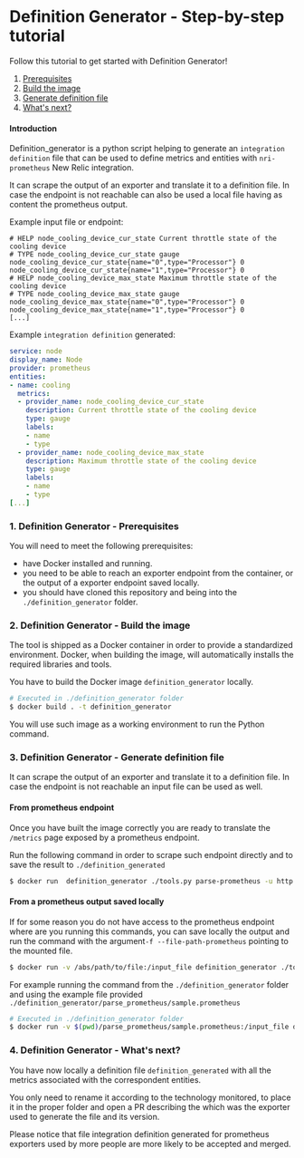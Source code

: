 # Definition Generator - Step-by-step tutorial

Follow this tutorial to get started with Definition Generator!

1. [Prerequisites](#Prerequisites)
2. [Build the image](#BuildTheImage)
3. [Generate definition file](#GenerateDefinitionFile)
5. [What's next?](#Whatsnext)

#### Introduction
Definition_generator is a python script helping to generate an `integration definition` file 
 that can be used to define metrics and entities with `nri-prometheus` New Relic integration.
 
It can scrape the output of an exporter and translate it to a definition file. In case the endpoint is not reachable 
can also be used a local file having as content the prometheus output.

Example input file or endpoint:
```
# HELP node_cooling_device_cur_state Current throttle state of the cooling device
# TYPE node_cooling_device_cur_state gauge
node_cooling_device_cur_state{name="0",type="Processor"} 0
node_cooling_device_cur_state{name="1",type="Processor"} 0
# HELP node_cooling_device_max_state Maximum throttle state of the cooling device
# TYPE node_cooling_device_max_state gauge
node_cooling_device_max_state{name="0",type="Processor"} 0
node_cooling_device_max_state{name="1",type="Processor"} 0
[...]
```

Example `integration definition` generated:
```yaml
service: node
display_name: Node
provider: prometheus
entities:
- name: cooling
  metrics:
  - provider_name: node_cooling_device_cur_state
    description: Current throttle state of the cooling device
    type: gauge
    labels:
    - name
    - type
  - provider_name: node_cooling_device_max_state
    description: Maximum throttle state of the cooling device
    type: gauge
    labels:
    - name
    - type
[...]
```



### 1. <a name='Prerequisites'></a> Definition Generator - Prerequisites

You will need to meet the following prerequisites:
 - have Docker installed and running.
 - you need to be able to reach an exporter endpoint from the container, or the output of a exporter endpoint saved locally.
 - you should have cloned this repository and being into the `./definition_generator` folder.


### 2. <a name='BuildTheImage'></a> Definition Generator - Build the image

The tool is shipped as a Docker container in order to provide a standardized environment. Docker, when building the image, 
will automatically installs the required libraries and tools.
 
You have to build the Docker image `definition_generator` locally.
``` bash
# Executed in ./definition_generator folder
$ docker build . -t definition_generator
```
You will use such image as a working environment to run the Python command. 

### 3. <a name='GenerateDefinitionFile'></a> Definition Generator - Generate definition file 

It can scrape the output of an exporter and translate it to a definition file. In case the endpoint is not reachable an 
input file can be used as well.

#### From prometheus endpoint

Once you have built the image correctly you are ready to translate the `/metrics` page exposed by a prometheus endpoint.

Run the following command in order to scrape such endpoint directly and to save the result to `./definition_generated`
``` bash
$ docker run  definition_generator ./tools.py parse-prometheus -u http://<url>:<port>/metrics > definition_generated
```

#### From a prometheus output saved locally

If for some reason you do not have access to the prometheus endpoint where are you running this commands, you can save 
locally the output and run the command with the argument`-f --file-path-prometheus` pointing to the mounted file.

``` bash
$ docker run -v /abs/path/to/file:/input_file definition_generator ./tools.py -v parse-prometheus -f /input_file  > definition_generated
```

For example running the command from the `./definition_generator` folder and using the example file provided `./definition_generator/parse_prometheus/sample.prometheus`
``` bash
# Executed in ./definition_generator folder
$ docker run -v $(pwd)/parse_prometheus/sample.prometheus:/input_file definition_generator ./tools.py -v parse-prometheus -f /input_file  > definition_generated
```

### 4. <a name='Whatsnext'></a> Definition Generator - What's next?

You have now locally a definition file `definition_generated` with all the metrics associated with the correspondent entities. 

You only need to rename it according to the technology monitored, to place it in the proper folder and open
 a PR describing the which was the exporter used to generate the file and its version.
 
Please notice that file integration definition generated for prometheus exporters used by more people are more likely to
 be accepted and merged.